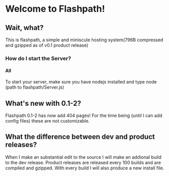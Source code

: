 # Welcome to Flashpath!

## Wait, what?

This is flashpath, a simple and miniscule hosting system(796B compressed and
gzipped as of v0.1 product release)

### How do I start the Server?

#### All

To start your server, make sure you have nodejs installed and type node (path
to flashpath/Server.js)

## What's new with 0.1-2?

Flashpath 0.1-2 has now add 404 pages! For the time being (until I can add
config files) these are not customizable.

## What the difference between dev and product releases?

When I make an substantial edit to the source I will make an addional build to
the dev release. Product releases are released every 100 builds and are
compiled and gzipped. With every build I will also produce a new install file.

